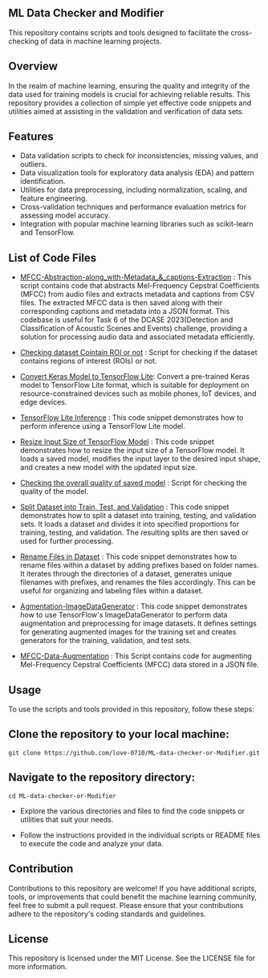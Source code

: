 ## ML Data Checker and Modifier

This repository contains scripts and tools designed to facilitate the cross-checking of data in machine learning projects.
## Overview

In the realm of machine learning, ensuring the quality and integrity of the data used for training models is crucial for achieving reliable results. This repository provides a collection of simple yet effective code snippets and utilities aimed at assisting in the validation and verification of data sets.

## Features

- Data validation scripts to check for inconsistencies, missing values, and outliers.
- Data visualization tools for exploratory data analysis (EDA) and pattern identification.
- Utilities for data preprocessing, including normalization, scaling, and feature engineering.
- Cross-validation techniques and performance evaluation metrics for assessing model accuracy.
- Integration with popular machine learning libraries such as scikit-learn and TensorFlow.

## List of Code Files

- [MFCC-Abstraction-along_with-Metadata_&_captions-Extraction](https://github.com/love-0710/ML-data-checker-or-Modifier/blob/main/MFCC-Abstraction-and-Metadata-Extraction.py) : This script contains code that abstracts Mel-Frequency Cepstral Coefficients (MFCC) from audio files and extracts metadata and captions from CSV files. The extracted MFCC data is then saved along with their corresponding captions and metadata into a JSON format. This codebase is useful for Task 6 of the DCASE 2023(Detection and Classification of Acoustic Scenes and Events) challenge, providing a solution for processing audio data and associated metadata efficiently.
  
- [Checking dataset Cointain ROI or not](https://github.com/love-0710/ML-data-checker-or-Modifier/blob/main/dataset_roi_check.ipynb) : Script for checking if the dataset contains regions of interest (ROIs) or not.

- [Convert Keras Model to TensorFlow Lite](https://github.com/love-0710/ML-data-checker-or-Modifier/blob/main/convert_keras_model_to_tflite.py): Convert a pre-trained Keras model to TensorFlow Lite format, which is suitable for deployment on resource-constrained devices such as mobile phones, IoT devices, and edge devices.

- [TensorFlow Lite Inference](https://github.com/love-0710/ML-data-checker-or-Modifier/blob/main/tflite_inference.py) : This code snippet demonstrates how to perform inference using a TensorFlow Lite model. 

- [Resize Input Size of TensorFlow Model](https://github.com/love-0710/ML-data-checker-or-Modifier/blob/main/changing_model_input_size.py) : This code snippet demonstrates how to resize the input size of a TensorFlow model. It loads a saved model, modifies the input layer to the desired input shape, and creates a new model with the updated input size. 

- [Checking the overall quality of saved model](https://github.com/love-0710/ML-data-checker-or-Modifier/blob/main/checking_overall_quality_of_saved_model.py) : Script for checking the quality of the model.

- [Split Dataset into Train, Test, and Validation](https://github.com/love-0710/ML-data-checker-or-Modifier/blob/main/spliting_dataset.py) : This code snippet demonstrates how to split a dataset into training, testing, and validation sets. It loads a dataset and divides it into specified proportions for training, testing, and validation. The resulting splits are then saved or used for further processing.

- [Rename Files in Dataset](https://github.com/love-0710/ML-data-checker-or-Modifier/blob/main/rename.py) : This code snippet demonstrates how to rename files within a dataset by adding prefixes based on folder names. It iterates through the directories of a dataset, generates unique filenames with prefixes, and renames the files accordingly. This can be useful for organizing and labeling files within a dataset.
- [Agmentation-ImageDataGenerator](https://github.com/love-0710/ML-data-checker-or-Modifier/blob/main/Agumentation_image.py)  : This code snippet demonstrates how to use TensorFlow's ImageDataGenerator to perform data augmentation and preprocessing for image datasets. It defines settings for generating augmented images for the training set and creates generators for the training, validation, and test sets. 
- [MFCC-Data-Augmentation](https://github.com/love-0710/ML-data-checker-or-Modifier/blob/main/MFCC_Data_Augumenattion.py) : This Script contains code for augmenting Mel-Frequency Cepstral Coefficients (MFCC) data stored in a JSON file. 
## Usage

To use the scripts and tools provided in this repository, follow these steps:

## Clone the repository to your local machine:

    git clone https://github.com/love-0710/ML-data-checker-or-Modifier.git

## Navigate to the repository directory:

    cd ML-data-checker-or-Modifier

- Explore the various directories and files to find the code snippets or utilities that suit your needs.

- Follow the instructions provided in the individual scripts or README files to execute the code and analyze your data.

## Contribution

Contributions to this repository are welcome! If you have additional scripts, tools, or improvements that could benefit the machine learning community, feel free to submit a pull request. Please ensure that your contributions adhere to the repository's coding standards and guidelines.

## License

This repository is licensed under the MIT License. See the LICENSE file for more information.
